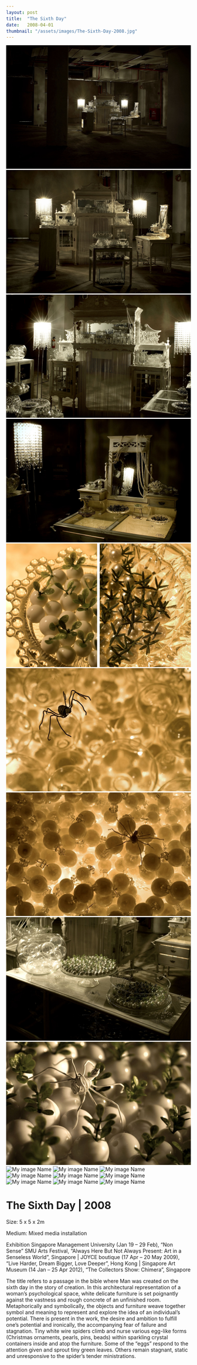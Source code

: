 ```yaml
---
layout: post
title:  "The Sixth Day"
date:   2008-04-01
thumbnail: "/assets/images/The-Sixth-Day-2008.jpg"
---
```


![My image Name](/assets/images/The-Sixth-Day_01.jpg)
![My image Name](/assets/images/The-Sixth-Day_02.jpg)
![My image Name](/assets/images/The-Sixth-Day_03.jpg)
![My image Name](/assets/images/The-Sixth-Day_04.jpg)
![My image Name](/assets/images/The-Sixth-Day_05.jpg)
![My image Name](/assets/images/The-Sixth-Day_06.jpg)
![My image Name](/assets/images/The-Sixth-Day_07.jpg)
![My image Name](/assets/images/The-Sixth-Day_08.jpg)
![My image Name](/assets/images/The-Sixth-Day_09.jpg)
![My image Name](/assets/images/The-Sixth-Day_10.jpg)
![My image Name](/assets/images/The-Sixth-Day_11.jpg)
![My image Name](/assets/images/The-Sixth-Day_12.jpg)
![My image Name](/assets/images/The-Sixth-Day_13.jpg)
![My image Name](/assets/images/The-Sixth-Day_14.jpg)
![My image Name](/assets/images/The-Sixth-Day_15.jpg)
![My image Name](/assets/images/The-Sixth-Day_16.jpg)
![My image Name](/assets/images/The-Sixth-Day_17.jpg)
![My image Name](/assets/images/The-Sixth-Day_18.jpg)

# The Sixth Day | 2008

Size: 5 x 5 x 2m

Medium: Mixed media installation

Exhibition Singapore Management University (Jan 19 – 29 Feb), “Non Sense” SMU Arts Festival, “Always Here But Not Always Present: Art in a Senseless World”, Singapore &#124; JOYCE boutique (17 Apr – 20 May 2009), “Live Harder, Dream Bigger, Love Deeper”, Hong Kong &#124; Singapore Art Museum (14 Jan – 25 Apr 2012), “The Collectors Show: Chimera”, Singapore

The title refers to a passage in the bible where Man was created on the sixth day in the story of creation.  In this architectural representation of a woman’s psychological space, white delicate furniture is set poignantly against the vastness and rough concrete of an unfinished room.  Metaphorically and symbolically, the objects and furniture weave together symbol and meaning to represent and explore the idea of an individual’s potential.  There is present in the work, the desire and ambition to fulfill one’s potential and ironically, the accompanying fear of failure and stagnation.  Tiny white wire spiders climb and nurse various egg-like forms (Christmas ornaments, pearls, pins, beads) within sparkling crystal containers inside and atop the furniture.  Some of the “eggs” respond to the attention given and sprout tiny green leaves.  Others remain stagnant, static and unresponsive to the spider’s tender ministrations.